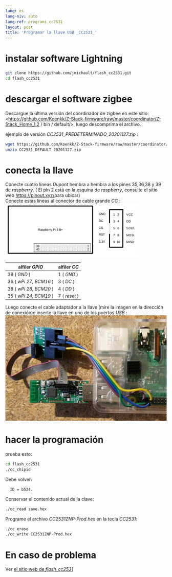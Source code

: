 ```yaml
---
lang: es
lang-niv: auto
lang-ref: programi_cc2531
layout: post
title: 'Programar la llave USB _CC2531_'
---
```


# instalar software Lightning

```bash
git clone https://github.com/jmichault/flash_cc2531.git
cd flash_cc2531
```
 
# descargar el software zigbee
Descargue la última versión del coordinador de zigbee en este sitio: <https://github.com/Koenkk/Z-Stack-firmware/raw/master/coordinator/Z-Stack_Home_1.2 / bin / default/>, luego descomprima el archivo.

ejemplo de versión _CC2531_PREDETERMINADO_20201127.zip_ :

```bash
wget https://github.com/Koenkk/Z-Stack-firmware/raw/master/coordinator/Z-Stack_Home_1.2/bin/default/CC2531_DEFAULT_20201127.zip
unzip CC2531_DEFAULT_20201127.zip
```

# conecta la llave

Conecte cuatro líneas _Dupont_ hembra a hembra a los pines 35,36,38 y 39 de _raspberry_. ( El pin 2 está en la esquina de _raspberry_, consulte el sitio web <https://pinout.xyz/>para ubicar)  
Conecte estas líneas al conector de cable grande _CC_ :  
![](/public/raspberry-cc.png "dispozicio _raspberry_ kaj _CC_") 

| alfiler _GPIO_          | alfiler _CC_  |
| ---------------------- | ------------ | 
| 39 ( _GND_ )           | 1 ( _GND_ )  |	
| 36 ( _wPi 27, BCM16_ ) | 3 ( _DC_ )   | 
| 38 ( _wPi 28, BCM20_ ) | 4 ( _DD_ )   | 
| 35 ( _wPi 24, BCM19_ ) | 7 ( _reset_ )| 

Luego conecte el cable adaptador a la llave (mire la imagen en la dirección de conexión)e inserte la llave en uno de los puertos _USB_ :
![°)](/public/Raspberry-CC2531.jpg " _raspberry_ kaj _CC_") 


# hacer la programación

prueba esto:
```bash
cd flash_cc2531
./cc_chipid
```
Debe volver:
```
  ID = b524.
```

Conservar el contenido actual de la clave:
```bash
./cc_read save.hex
```

Programe el archivo _CC2531ZNP-Prod.hex_ en la tecla _CC2531_:
```bash
./cc_erase
./cc_write CC2531ZNP-Prod.hex
```

# En caso de problema
Ver [ el sitio web de _flash_cc2531_](https://jmichault.github.io/flash_cc2531-dok/)
